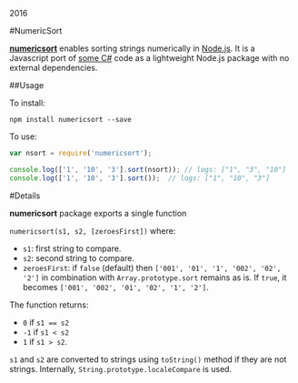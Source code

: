 2016

#NumericSort

<!--- tags: javascript nodejs -->

[**numericsort**](https://www.npmjs.com/package/numericsort) enables sorting strings numerically in [Node.js](https://nodejs.org/). It is a Javascript port of [some C#](r/msnet-numeric-sort.md) code as a lightweight Node.js package with no external dependencies.

##Usage

To install:

```
npm install numericsort --save
```

To use:

```javascript
var nsort = require('numericsort');

console.log(['1', '10', '3'].sort(nsort)); // logs: ["1", "3", "10"] 
console.log(['1', '10', '3'].sort());  // logs: ["1", "10", "3"] 
```

#Details

**numericsort** package exports a single function

`numericsort(s1, s2, [zeroesFirst])` where:

* `s1`: first string to compare.
* `s2`: second string to compare.
* `zeroesFirst`: if `false` (default) then `['001', '01', '1', '002', '02', '2']` in combination with `Array.prototype.sort` remains as is. If `true`, it becomes `['001', '002', '01', '02', '1', '2']`.

The function returns:

* `0` if `s1 == s2`
* `-1` if `s1 < s2`
* `1` if `s1 > s2`. 

`s1` and `s2` are converted to strings using `toString()` method if they are not strings. Internally, `String.prototype.localeCompare` is used.



